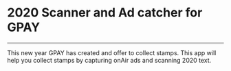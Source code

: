 # 2020 Scanner and Ad catcher for GPAY

_____

This new year GPAY has created and offer to collect stamps.
This app will help you collect stamps by capturing onAir ads and scanning 2020 text.